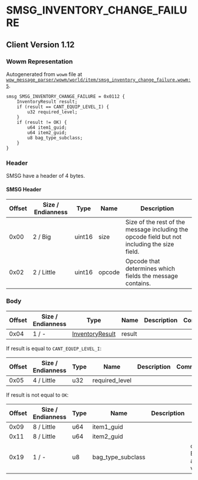 # SMSG_INVENTORY_CHANGE_FAILURE

## Client Version 1.12

### Wowm Representation

Autogenerated from `wowm` file at [`wow_message_parser/wowm/world/item/smsg_inventory_change_failure.wowm:5`](https://github.com/gtker/wow_messages/tree/main/wow_message_parser/wowm/world/item/smsg_inventory_change_failure.wowm#L5).
```rust,ignore
smsg SMSG_INVENTORY_CHANGE_FAILURE = 0x0112 {
    InventoryResult result;
    if (result == CANT_EQUIP_LEVEL_I) {
        u32 required_level;
    }
    if (result != OK) {
        u64 item1_guid;
        u64 item2_guid;
        u8 bag_type_subclass;
    }
}
```
### Header

SMSG have a header of 4 bytes.

#### SMSG Header

| Offset | Size / Endianness | Type   | Name   | Description |
| ------ | ----------------- | ------ | ------ | ----------- |
| 0x00   | 2 / Big           | uint16 | size   | Size of the rest of the message including the opcode field but not including the size field.|
| 0x02   | 2 / Little        | uint16 | opcode | Opcode that determines which fields the message contains.|

### Body

| Offset | Size / Endianness | Type | Name | Description | Comment |
| ------ | ----------------- | ---- | ---- | ----------- | ------- |
| 0x04 | 1 / - | [InventoryResult](inventoryresult.md) | result |  |  |

If result is equal to `CANT_EQUIP_LEVEL_I`:

| Offset | Size / Endianness | Type | Name | Description | Comment |
| ------ | ----------------- | ---- | ---- | ----------- | ------- |
| 0x05 | 4 / Little | u32 | required_level |  |  |

If result is not equal to `OK`:

| Offset | Size / Endianness | Type | Name | Description | Comment |
| ------ | ----------------- | ---- | ---- | ----------- | ------- |
| 0x09 | 8 / Little | u64 | item1_guid |  |  |
| 0x11 | 8 / Little | u64 | item2_guid |  |  |
| 0x19 | 1 / - | u8 | bag_type_subclass |  | cmangos: bag type subclass, used with EQUIP_ERR_EVENT_AUTOEQUIP_BIND_CONFIRM and EQUIP_ERR_ITEM_DOESNT_GO_INTO_BAG2<br/>vmangos sets to 0 |

